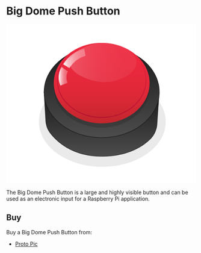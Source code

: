 # Big Dome Push Button

![Big Dome Push Button](big-dome-push-button.png)

The Big Dome Push Button is a large and highly visible button and can be used as an electronic input for a Raspberry Pi application.

## Buy

Buy a Big Dome Push Button from:

- [Proto Pic](http://proto-pic.co.uk/big-dome-push-button/)
